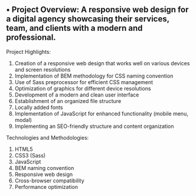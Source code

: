## • Project Overview: A responsive web design for a digital agency showcasing their services, team, and clients with a modern and professional.

Project Highlights: 
1. Creation of a responsive web design that works well on various devices and screen resolutions 
2. Implementation of BEM methodology for CSS naming convention 
3. Use of Sass preprocessor for efficient CSS management 
4. Optimization of graphics for different device resolutions 
5. Development of a modern and clean user interface 
6. Establishment of an organized file structure 
7. Locally added fonts
8. Implementation of JavaScript for enhanced functionality (mobile menu, modal) 
9. Implementing an SEO-friendly structure and content organization 

Technologies and Methodologies: 
1. HTML5 
2. CSS3 (Sass) 
3. JavaScript 
4. BEM naming convention 
5. Responsive web design 
6. Cross-browser compatibility 
7. Performance optimization
